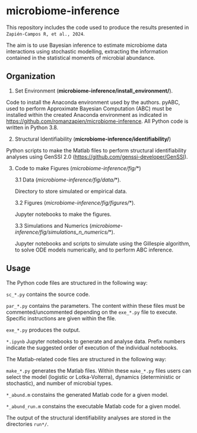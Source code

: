 # microbiome-inference

This repository includes the code used to produce the results presented 
in `Zapién-Campos R, et al., 2024`.

The aim is to use Bayesian inference to estimate microbiome data interactions
using stochastic modelling,  extracting the information contained 
in the statistical moments of microbial abundance.

## Organization

1. Set Environment (**microbiome-inference/install_environment/**).

Code to install the Anaconda environment used by the authors.
pyABC, used to perform Approximate Bayesian Computation (ABC) must be installed within the created Anaconda environment as indicated in https://github.com/romanzapien/microbiome-inference.
All Python code is written in Python 3.8.

2. Structural Identifiability (**microbiome-inference/identifiability/**)

Python scripts to make the Matlab files to perform structural identifiability analyses using GenSSI 2.0 (https://github.com/genssi-developer/GenSSI).

3. Code to make Figures (**microbiome-inference/fig*/**)

    3.1 Data (**microbiome-inference/fig*/data/**).

    Directory to store simulated or empirical data.

    3.2 Figures (**microbiome-inference/fig*/figures/**).

    Jupyter notebooks to make the figures.

    3.3 Simulations and Numerics (**microbiome-inference/fig*/simulations_n_numerics/**).

    Jupyter notebooks and scripts to simulate using the Gillespie algorithm, to solve ODE models numerically, and to perform ABC inference.

## Usage

The Python code files are structured in the following way:

`sc_*.py` contains the source code.

`par_*.py` contains the parameters.
The content within these files must be commented/uncommented depending on the `exe_*.py` file to execute. Specific instructions are given within the file.

`exe_*.py` produces the output.

`*.ipynb` Jupyter notebooks to generate and analyse data.
Prefix numbers indicate the suggested order of execution 
of the individual notebooks.

The Matlab-related code files are structured in the following way:

`make_*.py` generates the Matlab files.
Within these `make_*.py` files users can select the model (logistic or Lotka-Volterra), dynamics (deterministic or stochastic), and number of microbial types.

`*_abund.m` constains the generated Matlab code for a given model.

`*_abund_run.m` constains the executable Matlab code for a given model.

The output of the structural identifiability analyses are stored in the directories `run*/`.